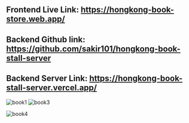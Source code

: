 ## Frontend Live Link: https://hongkong-book-store.web.app/
## Backend Github link: https://github.com/sakir101/hongkong-book-stall-server
## Backend Server Link: https://hongkong-book-stall-server.vercel.app/

![book1](https://github.com/sakir101/hongkong-book-stall/assets/108428136/b971e7d8-b2b6-4a3f-b382-4998e5021f7e)
![book3](https://github.com/sakir101/hongkong-book-stall/assets/108428136/d4e515c7-d560-4028-876c-64a3a5d40581)

![book4](https://github.com/sakir101/hongkong-book-stall/assets/108428136/a392ea64-34f7-4a4c-9b11-df8c252c2c2a)
